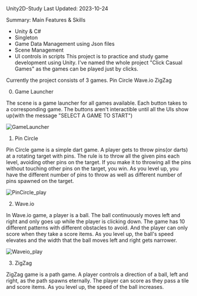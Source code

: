 
Unity2D-Study
Last Updated: 2023-10-24

Summary: Main Features & Skills
- Unity & C#
- Singleton
- Game Data Management using Json files
- Scene Management
- UI controls in scripts
This project is to practice and study game development using Unity.
I've named the whole project "Click Casual Games" as the games can be played just by clicks.


Currently the project consists of 3 games.
Pin Circle
Wave.io
ZigZag

0) Game Launcher

The scene is a game launcher for all games available.
Each button takes to a corresponding game.
The buttons aren't interactible until all the UIs show up(with the message "SELECT A GAME TO START")

![GameLauncher](https://github.com/Minwoo-K/Unity2D-Study/assets/112778695/bf2c517c-c0e5-4120-b0c1-62fc7adb92a8)


1) Pin Circle

Pin Circle game is a simple dart game.
A player gets to throw pins(or darts) at a rotating target with pins.
The rule is to throw all the given pins each level, avoiding other pins on the target.
If you make it to throwing all the pins without touching other pins on the target, you win.
As you level up, you have the different number of pins to throw as well as different number of pins spawned on the target.

![PinCircle_play](https://github.com/Minwoo-K/Unity2D-Study/assets/112778695/aa1bc5c2-4c67-4e3e-98eb-f0dc56823fce)


2) Wave.io

In Wave.io game, a player is a ball.
The ball continuously moves left and right and only goes up while the player is clicking down.
The game has 10 different patterns with different obstacles to avoid.
And the player can only score when they take a score items.
As you level up, the ball's speed elevates and the width that the ball moves left and right gets narrower.

![Waveio_play](https://github.com/Minwoo-K/Unity2D-Study/assets/112778695/b8899041-ba3b-44a4-b6b3-15acce91585e)



3) ZigZag

ZigZag game is a path game.
A player controls a direction of a ball, left and right, as the path spawns eternally.
The player can score as they pass a tile and score items.
As you level up, the speed of the ball increases.


